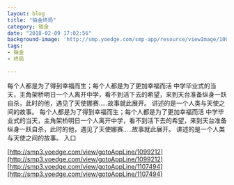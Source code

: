 ```yaml
---
layout: blog
title: "铂金终局"
category: 铂金
date: "2018-02-09 17:02:56"
background-image: 'http://smp.yoedge.com/smp-app/resource/viewImage/1001567appline.png'
tags:
- 铂金
- 终局

---
```

每个人都是为了得到幸福而生；每个人都是为了更加幸福而活 中学毕业式的当天，主角架桥明日一个人离开中学，看不到活下去的希望，来到天台准备纵身一跃自杀，此时的他，遇见了天使娜赛.....故事就此展开。 讲述的是一个人类与天使之间的故事。
每个人都是为了得到幸福而生；每个人都是为了更加幸福而活 中学毕业式的当天，主角架桥明日一个人离开中学，看不到活下去的希望，来到天台准备纵身一跃自杀，此时的他，遇见了天使娜赛.....故事就此展开。 讲述的是一个人类与天使之间的故事。
入口

[http://smp3.yoedge.com/view/gotoAppLine/1099212](http://smp3.yoedge.com/view/gotoAppLine/1099212)
[http://smp3.yoedge.com/view/gotoAppLine/1107494](http://smp3.yoedge.com/view/gotoAppLine/1107494)

        
